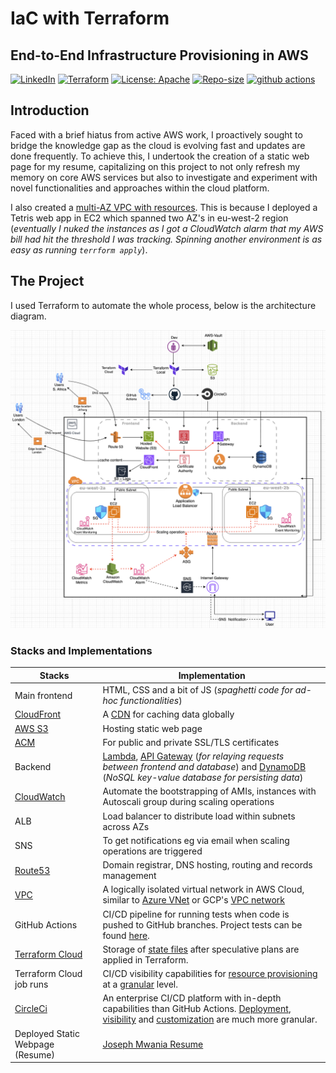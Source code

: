 # IaC with Terraform

## End-to-End Infrastructure Provisioning in AWS

[![LinkedIn](https://img.shields.io/badge/Connect%20with%20me%20on-LinkedIn-blue.svg)](https://www.linkedin.com/in/jmmwania/)
[![Terraform](https://img.shields.io/badge/Terraform-%23844FBA)](https://releases.hashicorp.com/terraform/)
[![License: Apache](https://img.shields.io/badge/License-Apache_2.0-blue.svg)](https://opensource.org/licenses/Apache-2.0)
[![Repo-size](https://img.shields.io/github/repo-size/appwebtech/terraform-aws-s3-webhosting?labelColor=844FBA)](https://github.com/appwebtech/terraform-aws-s3-webhosting)
[![github actions](https://img.shields.io/badge/github_actions-blue)](https://github.com/appwebtech/IaC-with-Terraform/actions)

## Introduction

Faced with a brief hiatus from active AWS work, I proactively sought to bridge the knowledge gap as the cloud is evolving fast and updates are done frequently. To achieve this, I undertook the creation of a static web page for my resume, capitalizing on this project to not only refresh my memory on core AWS services but also to investigate and experiment with novel functionalities and approaches within the cloud platform.

I also created a [multi-AZ VPC with resources](https://github.com/appwebtech/IaC-with-Terraform/tree/vpc-infra/vpc-infra). This is because I deployed a Tetris web app in EC2 which spanned two AZ's in eu-west-2 region (*eventually I nuked the instances as I got a CloudWatch alarm that my AWS bill had hit the threshold I was tracking. Spinning another environment is as easy as running `terrform apply`*).

## The Project

I used Terraform to automate the whole process, below is the architecture diagram.

![arch-dig-joe](./asset-files/arch-dig-joe.png)

### Stacks and Implementations

| Stacks  | Implementation  |
|---|---|
|  Main frontend | HTML, CSS and a bit of JS (*spaghetti code for ad-hoc functionalities*) |
| [CloudFront](https://aws.amazon.com/cloudfront/)  | A [CDN](https://en.wikipedia.org/wiki/Content_delivery_network) for caching data globally |
| [AWS S3](https://aws.amazon.com/s3/)  | Hosting static web page  |
| [ACM](https://aws.amazon.com/certificate-manager/)  | For public and private SSL/TLS certificates    |
| Backend  | [Lambda](https://aws.amazon.com/pm/lambda/), [API Gateway](https://aws.amazon.com/api-gateway/) (*for relaying requests between frontend and database*) and [DynamoDB](https://aws.amazon.com/dynamodb/) (*NoSQL key-value database for persisting data*) |
| [CloudWatch](https://docs.aws.amazon.com/AmazonCloudWatch/latest/monitoring/WhatIsCloudWatch.html)  | Automate the bootstrapping of AMIs, instances with Autoscali group during scaling operations  |
| ALB  | Load balancer to distribute load within subnets across AZs |
| SNS  | To get notifications eg via email when scaling operations are triggered  |
| [Route53](https://aws.amazon.com/route53/)  | Domain registrar, DNS hosting, routing and records management  |
| [VPC](https://docs.aws.amazon.com/vpc/latest/userguide/what-is-amazon-vpc.html)  | A logically isolated virtual network in AWS Cloud, similar to [Azure VNet](https://learn.microsoft.com/en-us/azure/virtual-network/virtual-networks-overview) or GCP's [VPC network](https://cloud.google.com/vpc/docs/vpc) |
| GitHub Actions  | CI/CD pipeline for running tests when code is pushed to GitHub branches. Project tests can be found [here](https://github.com/appwebtech/IaC-with-Terraform/actions). |
| [Terraform Cloud](https://app.terraform.io/session)  | Storage of [state files](./asset-files/TF-cloud-3.png) after speculative plans are applied in Terraform.  |
| Terraform Cloud job runs | CI/CD visibility capabilities for [resource provisioning](./asset-files/TF-cloud-1.png) at a [granular](./asset-files/TF-cloud-2.png) level. |
| [CircleCi](https://circleci.com/)  | An enterprise CI/CD platform with in-depth capabilities than GitHub Actions. [Deployment](./asset-files/CI-CD_1.png), [visibility](./asset-files/CI-CD_2.png) and [customization](./asset-files/CI-CD_3.png) are much more granular. |
| Deployed Static Webpage (Resume)  | [Joseph Mwania Resume](https://josephmwania.com/)  |
